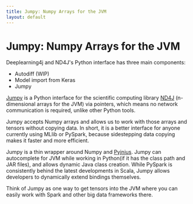 ```yaml
---
title: Jumpy: Numpy Arrays for the JVM
layout: default
---
```


# Jumpy: Numpy Arrays for the JVM

Deeplearning4j and ND4J's Python interface has three main components:

* Autodiff (WIP)
* Model import from Keras
* Jumpy

[Jumpy](https://github.com/deeplearning4j/jumpy) is a Python interface for the scientific computing library [ND4J](http://nd4j.org/) (n-dimensional arrays for the JVM) via pointers, which means no network communication is required, unlike other Python tools. 

Jumpy accepts Numpy arrays and allows us to work with those arrays and tensors without copying data. In short, it is a better interface for anyone currently using MLlib or PySpark, because sidestepping data copying makes it faster and more efficient. 

Jumpy is a thin wrapper around Numpy and [Pyjnius](https://pyjnius.readthedocs.io/en/latest/). Jumpy can autocomplete for JVM while working in Python(if it has the class path and JAR files), and allows dynamic Java class creation. While PySpark is consistently behind the latest developments in Scala, Jumpy allows developers to dynamically extend bindings themselves.

Think of Jumpy as one way to get tensors into the JVM where you can easily work with Spark and other big data frameworks there. 
